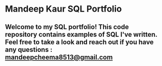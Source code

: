 # Mandeep Kaur SQL Portfolio

## Welcome to my SQL portfolio! This code repository contains examples of SQL I've written. Feel free to take a look and reach out if you have any questions : mandeepcheema8513@gmail.com

